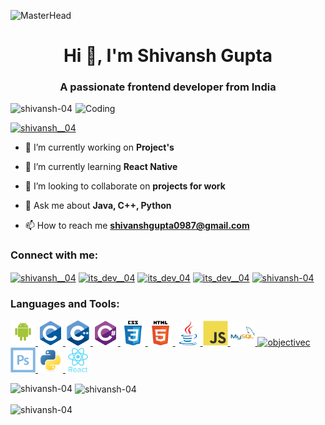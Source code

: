 ![MasterHead](https://t4.ftcdn.net/jpg/05/00/17/35/360_F_500173572_iCjLwll9VkTHc6F6G85fy0KRPQK3ndSs.jpg)
<h1 align="center">Hi 👋, I'm Shivansh Gupta</h1>
<h3 align="center">A passionate frontend developer from India</h3>
<img align="right" alt="Coding" width="400" src="https://cdn.dribbble.com/users/1059583/screenshots/4171367/coding-freak.gif">

<p align="left"> <img src="https://komarev.com/ghpvc/?username=shivansh-04&label=Profile%20views&color=0e75b6&style=flat" alt="shivansh-04" /> </p>

<p align="left"> <a href="https://twitter.com/shivansh__04" target="blank"><img src="https://img.shields.io/twitter/follow/shivansh__04?logo=twitter&style=for-the-badge" alt="shivansh__04" /></a> </p>

- 🔭 I’m currently working on **Project's**

- 🌱 I’m currently learning **React Native**

- 👯 I’m looking to collaborate on **projects for work**

- 💬 Ask me about **Java, C++, Python**

- 📫 How to reach me **shivanshgupta0987@gmail.com**

<h3 align="left">Connect with me:</h3>
<p align="left">
<a href="https://twitter.com/shivansh__04" target="blank"><img align="center" src="https://raw.githubusercontent.com/rahuldkjain/github-profile-readme-generator/master/src/images/icons/Social/twitter.svg" alt="shivansh__04" height="30" width="40" /></a>
<a href="https://instagram.com/its_dev__04" target="blank"><img align="center" src="https://raw.githubusercontent.com/rahuldkjain/github-profile-readme-generator/master/src/images/icons/Social/instagram.svg" alt="its_dev__04" height="30" width="40" /></a>
<a href="https://www.codechef.com/users/its_dev_04" target="blank"><img align="center" src="https://cdn.jsdelivr.net/npm/simple-icons@3.1.0/icons/codechef.svg" alt="its_dev_04" height="30" width="40" /></a>
<a href="https://www.leetcode.com/its_dev__04" target="blank"><img align="center" src="https://raw.githubusercontent.com/rahuldkjain/github-profile-readme-generator/master/src/images/icons/Social/leet-code.svg" alt="its_dev__04" height="30" width="40" /></a>
<a href="https://www.topcoder.com/members/shivansh-04" target="blank"><img align="center" src="https://raw.githubusercontent.com/rahuldkjain/github-profile-readme-generator/master/src/images/icons/Social/topcoder.svg" alt="shivansh-04" height="30" width="40" /></a>
</p>

<h3 align="left">Languages and Tools:</h3>
<p align="left"> <a href="https://developer.android.com" target="_blank" rel="noreferrer"> <img src="https://raw.githubusercontent.com/devicons/devicon/master/icons/android/android-original-wordmark.svg" alt="android" width="40" height="40"/> </a> <a href="https://www.cprogramming.com/" target="_blank" rel="noreferrer"> <img src="https://raw.githubusercontent.com/devicons/devicon/master/icons/c/c-original.svg" alt="c" width="40" height="40"/> </a> <a href="https://www.w3schools.com/cpp/" target="_blank" rel="noreferrer"> <img src="https://raw.githubusercontent.com/devicons/devicon/master/icons/cplusplus/cplusplus-original.svg" alt="cplusplus" width="40" height="40"/> </a> <a href="https://www.w3schools.com/cs/" target="_blank" rel="noreferrer"> <img src="https://raw.githubusercontent.com/devicons/devicon/master/icons/csharp/csharp-original.svg" alt="csharp" width="40" height="40"/> </a> <a href="https://www.w3schools.com/css/" target="_blank" rel="noreferrer"> <img src="https://raw.githubusercontent.com/devicons/devicon/master/icons/css3/css3-original-wordmark.svg" alt="css3" width="40" height="40"/> </a> <a href="https://www.w3.org/html/" target="_blank" rel="noreferrer"> <img src="https://raw.githubusercontent.com/devicons/devicon/master/icons/html5/html5-original-wordmark.svg" alt="html5" width="40" height="40"/> </a> <a href="https://www.java.com" target="_blank" rel="noreferrer"> <img src="https://raw.githubusercontent.com/devicons/devicon/master/icons/java/java-original.svg" alt="java" width="40" height="40"/> </a> <a href="https://developer.mozilla.org/en-US/docs/Web/JavaScript" target="_blank" rel="noreferrer"> <img src="https://raw.githubusercontent.com/devicons/devicon/master/icons/javascript/javascript-original.svg" alt="javascript" width="40" height="40"/> </a> <a href="https://www.mysql.com/" target="_blank" rel="noreferrer"> <img src="https://raw.githubusercontent.com/devicons/devicon/master/icons/mysql/mysql-original-wordmark.svg" alt="mysql" width="40" height="40"/> </a> <a href="https://developer.apple.com/library/archive/documentation/Cocoa/Conceptual/ProgrammingWithObjectiveC/Introduction/Introduction.html" target="_blank" rel="noreferrer"> <img src="https://www.vectorlogo.zone/logos/apple_objectivec/apple_objectivec-icon.svg" alt="objectivec" width="40" height="40"/> </a> <a href="https://www.photoshop.com/en" target="_blank" rel="noreferrer"> <img src="https://raw.githubusercontent.com/devicons/devicon/master/icons/photoshop/photoshop-line.svg" alt="photoshop" width="40" height="40"/> </a> <a href="https://www.python.org" target="_blank" rel="noreferrer"> <img src="https://raw.githubusercontent.com/devicons/devicon/master/icons/python/python-original.svg" alt="python" width="40" height="40"/> </a> <a href="https://reactjs.org/" target="_blank" rel="noreferrer"> <img src="https://raw.githubusercontent.com/devicons/devicon/master/icons/react/react-original-wordmark.svg" alt="react" width="40" height="40"/> </a> </p>

<p><img align="left" src="https://github-readme-stats.vercel.app/api/top-langs?username=shivansh-04&show_icons=true&locale=en&layout=compact" alt="shivansh-04" /></p>

<p>&nbsp;<img align="center" src="https://github-readme-stats.vercel.app/api?username=shivansh-04&show_icons=true&locale=en" alt="shivansh-04" /></p>

<p><img align="center" src="https://github-readme-streak-stats.herokuapp.com/?user=shivansh-04&" alt="shivansh-04" /></p>
